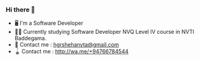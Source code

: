 ### Hi there 👋


- 🖥 I'm a Software Developer
- 👨‍🎓 Currently studying Software Developer NVQ Level IV course in NVTI Baddegama.
- 📧 Contact me : hgrshehanvta@gmail.com
- 🪀 Contact me : http://wa.me/+94766784544 

<!--
**RavinduShehan2001/RavinduShehan2001** is a ✨ _special_ ✨ repository because its `README.md` (this file) appears on your GitHub profile.

Here are some ideas to get you started:

- 🔭 I’m currently working on ...
- 🌱 I’m currently learning ...
- 👯 I’m looking to collaborate on ...
- 🤔 I’m looking for help with ...
- 💬 Ask me about ...
- 📫 How to reach me: ...
- 😄 Pronouns: ...
- ⚡ Fun fact: ...
-->
